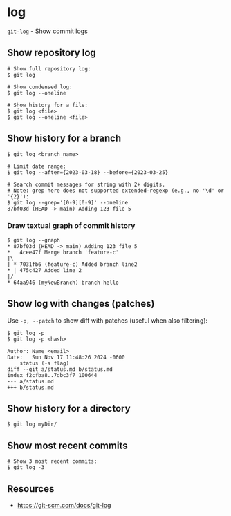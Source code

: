 # log

`git-log` - Show commit logs

## Show repository log
```
# Show full repository log:
$ git log

# Show condensed log:
$ git log --oneline

# Show history for a file:
$ git log <file>
$ git log --oneline <file>
```

## Show history for a branch
```
$ git log <branch_name>

# Limit date range:
$ git log --after={2023-03-18} --before={2023-03-25}

# Search commit messages for string with 2+ digits.
# Note: grep here does not supported extended-regexp (e.g., no '\d' or '{2}'):
$ git log --grep='[0-9][0-9]' --oneline
87bf03d (HEAD -> main) Adding 123 file 5
```

### Draw textual graph of commit history
```
$ git log --graph
* 87bf03d (HEAD -> main) Adding 123 file 5
*   4cee47f Merge branch 'feature-c'
|\
| * 7031fb6 (feature-c) Added branch line2
* | 475c427 Added line 2
|/
* 64aa946 (myNewBranch) branch hello
```

## Show log with changes (patches)
Use `-p, --patch` to show diff with patches (useful when also filtering):
```
$ git log -p
$ git log -p <hash>

Author: Name <email>
Date:   Sun Nov 17 11:48:26 2024 -0600
    status (-s flag)
diff --git a/status.md b/status.md
index f2cfba8..7dbc3f7 100644
--- a/status.md
+++ b/status.md
```

## Show history for a directory
```
$ git log myDir/
```

## Show most recent commits
```
# Show 3 most recent commits:
$ git log -3
```

## Resources
- https://git-scm.com/docs/git-log
